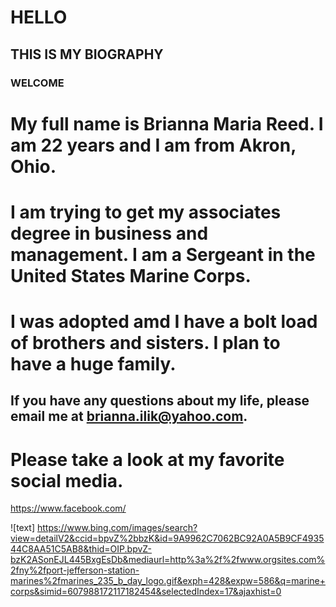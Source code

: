 # HELLO
## THIS IS MY BIOGRAPHY

### WELCOME


# My full name is Brianna Maria Reed. I am 22 years and I am from Akron, Ohio. 
# I am trying to get my associates degree in business and management. I am a Sergeant in the United States Marine Corps.
# I was adopted amd I have a bolt load of brothers and sisters. I plan to have a huge family. 
## If you have any questions about my life, please email me at brianna.ilik@yahoo.com. 

# Please take a look at my favorite social media.

<https://www.facebook.com/>

![text] https://www.bing.com/images/search?view=detailV2&ccid=bpvZ%2bbzK&id=9A9962C7062BC92A0A5B9CF493544C8AA51C5AB8&thid=OIP.bpvZ-bzK2ASonEJL445BxgEsDb&mediaurl=http%3a%2f%2fwww.orgsites.com%2fny%2fport-jefferson-station-marines%2fmarines_235_b_day_logo.gif&exph=428&expw=586&q=marine+corps&simid=607988172117182454&selectedIndex=17&ajaxhist=0

